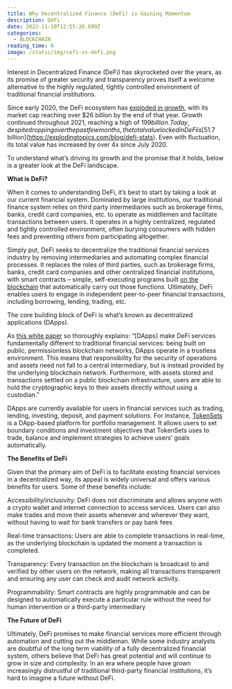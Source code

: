 ```yaml
---
title: Why Decentralized Finance (DeFi) is Gaining Momentum
description: DeFi
date: 2022-11-10T12:55:26.699Z
categories:
  - BLOCKCHAIN
reading_time: 6
image: /static/img/cefi-vs-defi.png
---
```

Interest in Decentralized Finance (DeFi) has skyrocketed over the years, as its promise of greater security and transparency proves itself a welcome alternative to the highly regulated, tightly controlled environment of traditional financial institutions. 



Since early 2020, the DeFi ecosystem has [exploded in growth](https://coinstats.app/blog/decentralized-finance-2022-report/), with its market cap reaching over $26 billion by the end of that year. Growth continued throughout 2021, reaching a high of $199 billion. Today, despite dropping over the past few months, the total value locked in DeFi is [$51.7 billion](https://explodingtopics.com/blog/defi-stats). Even with fluctuation, its total value has increased by over 4x since July 2020.



To understand what’s driving its growth and the promise that it holds, below is a greater look at the DeFi landscape.



**What is DeFi?**



When it comes to understanding DeFi, it’s best to start by taking a look at our current financial system. Dominated by large institutions, our traditional finance system relies on third party intermediaries such as brokerage firms, banks, credit card companies, etc. to operate as middlemen and facilitate transactions between users. It operates in a highly centralized, regulated and tightly controlled environment, often burying consumers with hidden fees and preventing others from participating altogether.



Simply put, DeFi seeks to decentralize the traditional financial services industry by removing intermediaries and automating complex financial processes. It replaces the roles of third parties, such as brokerage firms, banks, credit card companies and other centralized financial institutions, with smart contracts – simple, self-executing programs built [on the blockchain](https://www.minecheck.com/posts/4-applications-of-blockchain-technology-you-might-not-know-about/) that automatically carry out those functions. Ultimately, DeFi enables users to engage in independent peer-to-peer financial transactions, including borrowing, lending, trading, etc.



The core building block of DeFi is what’s known as decentralized applications (DApps). 

As [this white paper](https://www.capco.com/en/Intelligence/Capco-Intelligence/Defi-explained-the-case-of-decentralized-exchanges) so thoroughly explains: “\[DApps] make DeFi services fundamentally different to traditional financial services: being built on public, permissionless blockchain networks, DApps operate in a trustless environment. This means that responsibility for the security of operations and assets need not fall to a central intermediary, but is instead provided by the underlying blockchain network. Furthermore, with assets stored and transactions settled on a public blockchain infrastructure, users are able to hold the cryptographic keys to their assets directly without using a custodian.”



DApps are currently available for users in financial services such as trading, lending, investing, deposit, and payment solutions. For instance, [TokenSets](https://www.tokensets.com/) is a DApp-based platform for portfolio management. It allows users to set boundary conditions and investment objectives that TokenSets uses to trade, balance and implement strategies to achieve users’ goals automatically.



**The Benefits of DeFi**



Given that the primary aim of DeFi is to facilitate existing financial services in a decentralized way, its appeal is widely universal and offers various benefits for users. Some of these benefits include:



Accessibility/inclusivity: DeFi does not discriminate and allows anyone with a crypto wallet and internet connection to access services. Users can also make trades and move their assets whenever and wherever they want, without having to wait for bank transfers or pay bank fees



Real-time transactions: Users are able to complete transactions in real-time, as the underlying blockchain is updated the moment a transaction is completed.



Transparency: Every transaction on the blockchain is broadcast to and verified by other users on the network, making all transactions transparent and ensuring any user can check and audit network activity. 



Programmability: Smart contracts are highly programmable and can be designed to automatically execute a particular rule without the need for human intervention or a third-party intermediary



**The Future of DeFi**



Ultimately, DeFi promises to make financial services more efficient through automation and cutting out the middleman. While some industry analysts are doubtful of the long term viability of a fully decentralized financial system, others believe that DeFi has great potential and will continue to grow in size and complexity. In an era where people have grown increasingly distrustful of traditional third-party financial institutions, it’s hard to imagine a future without DeFi.